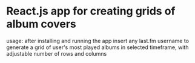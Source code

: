 # React.js app for creating grids of album covers

usage: after installing and running the app insert any last.fm username to generate a grid of user's most played albums in selected timeframe, with adjustable number of rows and columns
